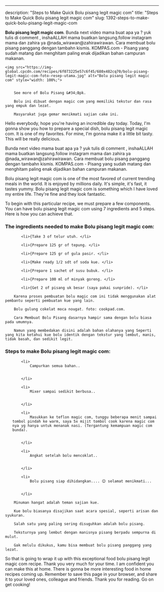 ---
description: "Steps to Make Quick Bolu pisang legit magic com"
title: "Steps to Make Quick Bolu pisang legit magic com"
slug: 1392-steps-to-make-quick-bolu-pisang-legit-magic-com

<p>
	<strong>Bolu pisang legit magic com</strong>. 
	Bunda next video mama buat apa ya ? yuk tulis di comment , inshaALLAH mama buatkan langsung.follow instagram mama dan zahira ya @nada_wirawan@zahirawirawan. Cara membuat bolu pisang panggang dengan tambahn kismis. KOMPAS.com - Pisang yang sudah matang dan menghitam paling enak dijadikan bahan campuran makanan.
</p>
<p>
	
	<img src="https://img-global.cpcdn.com/recipes/6f073225e57c6f45/680x482cq70/bolu-pisang-legit-magic-com-foto-resep-utama.jpg" alt="Bolu pisang legit magic com" style="width: 100%;">
	
	
		See more of Bolu Pisang &#34;Bpk.
	
		Bolu ini dibuat dengan magic com yang memiliki tekstur dan rasa yang empuk dan lezat.
	
		Masyarakat juga gemar menikmati sajian cake ini.
	
</p>
<p>
	Hello everybody, hope you're having an incredible day today. Today, I'm gonna show you how to prepare a special dish, bolu pisang legit magic com. It is one of my favorites. For mine, I'm gonna make it a little bit tasty. This will be really delicious.
</p>
	
<p>
	Bunda next video mama buat apa ya ? yuk tulis di comment , inshaALLAH mama buatkan langsung.follow instagram mama dan zahira ya @nada_wirawan@zahirawirawan. Cara membuat bolu pisang panggang dengan tambahn kismis. KOMPAS.com - Pisang yang sudah matang dan menghitam paling enak dijadikan bahan campuran makanan.
</p>
<p>
	Bolu pisang legit magic com is one of the most favored of current trending meals in the world. It is enjoyed by millions daily. It's simple, it's fast, it tastes yummy. Bolu pisang legit magic com is something which I have loved my entire life. They're fine and they look fantastic.
</p>

<p>
To begin with this particular recipe, we must prepare a few components. You can have bolu pisang legit magic com using 7 ingredients and 5 steps. Here is how you can achieve that.
</p>

<h3>The ingredients needed to make Bolu pisang legit magic com:</h3>

<ol>
	
		<li>{Take 3 of telur utuh. </li>
	
		<li>{Prepare 125 gr of tepung. </li>
	
		<li>{Prepare 125 gr of gula pasir. </li>
	
		<li>{Make ready 1/2 sdt of soda kue. </li>
	
		<li>{Prepare 1 sachet of susu bubuk. </li>
	
		<li>{Prepare 100 ml of minyak goreng. </li>
	
		<li>{Get 2 of pisang uk besar (saya pakai sunpride). </li>
	
</ol>
<p>
	
		Karena proses pembuatan bolu magic com ini tidak menggunakan alat pembantu seperti pembuatan kue yang lain.
	
		Bolu gulung cokelat moca nougat. foto: cookpad.com.
	
		Cara Membuat Bolu Pisang dasarnya hampir sama dengan bolu biasa pada umumnya.
	
		Namun yang membedakan disini adalah bahan olahanya yang Seperti yang kita ketahui kue bolu identik dengan tekstur yang lembut, manis, tidak basah, dan sedikit legit.
	
</p>

<h3>Steps to make Bolu pisang legit magic com:</h3>

<ol>
	
		<li>
			Campurkan semua bahan..
			
			
		</li>
	
		<li>
			Mixer sampai sedikit berbusa..
			
			
		</li>
	
		<li>
			Masukkan ke teflon magic com, tunggu beberapa menit sampai tombol pindah ke warm, saya 5x mijit tombol cook karena magic com nya yg hanya untuk menanak nasi. (Tergantung kemampuan magic com bunda).
			
			
		</li>
	
		<li>
			Angkat setelah bolu mencoklat..
			
			
		</li>
	
		<li>
			Bolu pisang siap dihidangkan.... 😊 selamat menikmati...
			
			
		</li>
	
</ol>

<p>
	
		Minuman hangat adalah teman sajian kue.
	
		Kue bolu biasanya disajikan saat acara spesial, seperti arisan dan syukuran.
	
		Salah satu yang paling sering disuguhkan adalah bolu pisang.
	
		Teksturnya yang lembut dengan manisnya pisang berpadu sempurna di mulut.
	
		Gak melulu dikukus, kamu bisa membuat bolu pisang panggang yang lezat.
	
</p>

<p>
	So that is going to wrap it up with this exceptional food bolu pisang legit magic com recipe. Thank you very much for your time. I am confident you can make this at home. There is gonna be more interesting food in home recipes coming up. Remember to save this page in your browser, and share it to your loved ones, colleague and friends. Thank you for reading. Go on get cooking!
</p>
